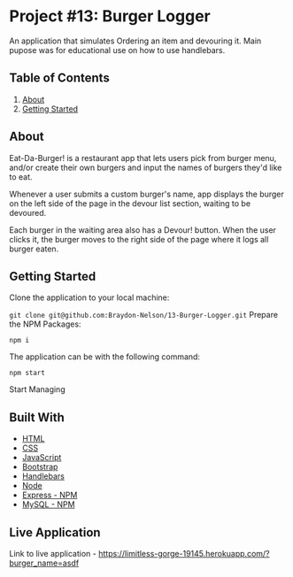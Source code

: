 # Project #13: Burger Logger

An application that simulates Ordering an item and devouring it. Main pupose was for educational use on how to use handlebars.

## Table of Contents

1. [About](#about)
2. [Getting Started](#getting-started)

## About

Eat-Da-Burger! is a restaurant app that lets users pick from burger menu, and/or create their own burgers and input the names of burgers they'd like to eat.

Whenever a user submits a custom burger's name, app displays the burger on the left side of the page in the devour list section, waiting to be devoured.

Each burger in the waiting area also has a Devour! button. When the user clicks it, the burger moves  to the right side of the page where it logs all burger eaten.


## Getting Started

Clone the application to your local machine:

``
git clone git@github.com:Braydon-Nelson/13-Burger-Logger.git
``
Prepare the NPM Packages:

``
npm i
``

The application can be with the following command:

``
npm start
``

Start Managing

## Built With
- [HTML](https://www.w3schools.com/html/)
- [CSS](https://www.w3schools.com/css/)
- [JavaScript](https://www.w3schools.com/javascript/)
- [Bootstrap](https://getbootstrap.com/)
- [Handlebars](https://handlebarsjs.com/)
- [Node](https://nodejs.org/)
- [Express - NPM](https://www.npmjs.com/package/express)
- [MySQL - NPM](https://www.npmjs.com/package/mysql)

## Live Application

Link to live application - https://limitless-gorge-19145.herokuapp.com/?burger_name=asdf
